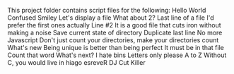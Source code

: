This project folder contains script files for the following:
Hello World
Confused Smiley
Let's display a file
What about 2?
Last line of a file
I'd prefer the first ones actually
Line #2
It is a good file that cuts iron without making a noise
Save current state of directory
Duplicate last line
No more Javascript
Don't just count your directories, make your directories count
What's new
Being unique is better than being perfect
It must be in that file
Count that word
What's next?
I hate bins
Letters only please
A to Z
Without C, you would live in hiago
esreveR
DJ Cut Killer

